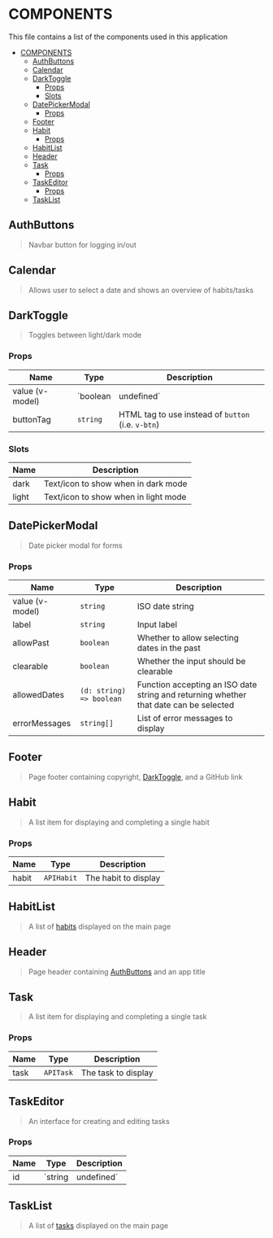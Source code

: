 # COMPONENTS

This file contains a list of the components used in this application

- [COMPONENTS](#components)
  - [AuthButtons](#authbuttons)
  - [Calendar](#calendar)
  - [DarkToggle](#darktoggle)
    - [Props](#props)
    - [Slots](#slots)
  - [DatePickerModal](#datepickermodal)
    - [Props](#props-1)
  - [Footer](#footer)
  - [Habit](#habit)
    - [Props](#props-2)
  - [HabitList](#habitlist)
  - [Header](#header)
  - [Task](#task)
    - [Props](#props-3)
  - [TaskEditor](#taskeditor)
    - [Props](#props-4)
  - [TaskList](#tasklist)

## AuthButtons

> Navbar button for logging in/out

## Calendar

> Allows user to select a date and shows an overview of habits/tasks

## DarkToggle

> Toggles between light/dark mode

### Props

| Name            | Type                  | Description                                        |
| --------------- | --------------------- | -------------------------------------------------- |
| value (v-model) | `boolean | undefined` | true = dark, false = light                         |
| buttonTag       | `string`              | HTML tag to use instead of `button` (i.e. `v-btn`) |

### Slots

| Name  | Description                          |
| ----- | ------------------------------------ |
| dark  | Text/icon to show when in dark mode  |
| light | Text/icon to show when in light mode |


## DatePickerModal

> Date picker modal for forms

### Props

| Name            | Type                     | Description                                                                           |
| --------------- | ------------------------ | ------------------------------------------------------------------------------------- |
| value (v-model) | `string`                 | ISO date string                                                                       |
| label           | `string`                 | Input label                                                                           |
| allowPast       | `boolean`                | Whether to allow selecting dates in the past                                          |
| clearable       | `boolean`                | Whether the input should be clearable                                                 |
| allowedDates    | `(d: string) => boolean` | Function accepting an ISO date string and returning whether that date can be selected |
| errorMessages   | `string[]`               | List of error messages to display                                                     |

## Footer

> Page footer containing copyright, [DarkToggle](#darktoggle), and a GitHub link

## Habit

> A list item for displaying and completing a single habit

### Props

| Name  | Type       | Description          |
| ----- | ---------- | -------------------- |
| habit | `APIHabit` | The habit to display |

## HabitList

> A list of [habits](#habit) displayed on the main page

## Header

> Page header containing [AuthButtons](#authbuttons) and an app title

## Task

> A list item for displaying and completing a single task

### Props

| Name | Type      | Description         |
| ---- | --------- | ------------------- |
| task | `APITask` | The task to display |

## TaskEditor

> An interface for creating and editing tasks

### Props

| Name | Type                 | Description                                            |
| ---- | -------------------- | ------------------------------------------------------ |
| id   | `string | undefined` | The id of the task to edit. Omit to create a new task. |

## TaskList

> A list of [tasks](#task) displayed on the main page
